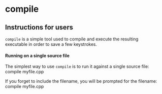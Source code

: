 # compile #

## Instructions for users ##

`compile` is a simple tool used to compile and execute the resulting executable in order to save a few keystrokes.

#### Running on a single source file ####
The simplest way to use `compile` is to run it against a single source file:
     compile myfile.cpp

If you forget to include the filename, you will be prompted for the filename:
     compile myfile.cpp
